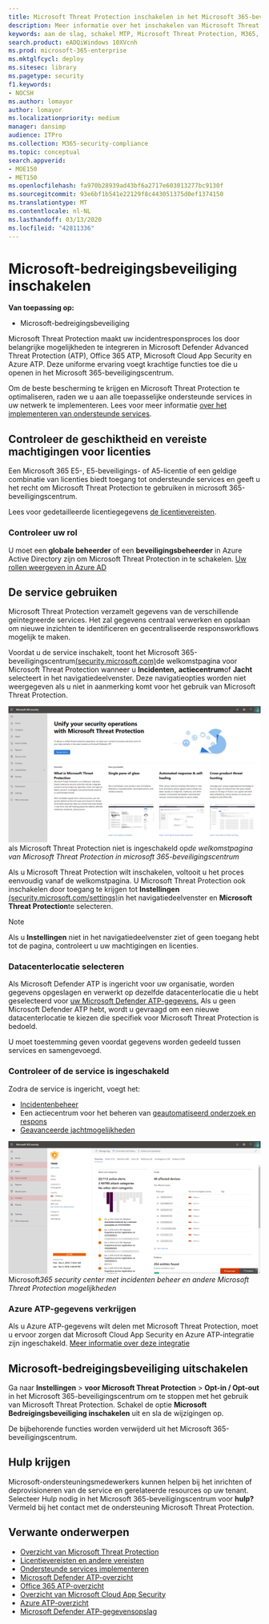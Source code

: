 ```yaml
---
title: Microsoft Threat Protection inschakelen in het Microsoft 365-beveiligingscentrum
description: Meer informatie over het inschakelen van Microsoft Threat Protection en het integreren van uw beveiligingsincident en -reactie.
keywords: aan de slag, schakel MTP, Microsoft Threat Protection, M365, beveiliging, gegevenslocatie, vereiste machtigingen, licentiegeschiktheid, instellingenpagina in
search.product: eADQiWindows 10XVcnh
ms.prod: microsoft-365-enterprise
ms.mktglfcycl: deploy
ms.sitesec: library
ms.pagetype: security
f1.keywords:
- NOCSH
ms.author: lomayor
author: lomayor
ms.localizationpriority: medium
manager: dansimp
audience: ITPro
ms.collection: M365-security-compliance
ms.topic: conceptual
search.appverid:
- MOE150
- MET150
ms.openlocfilehash: fa970b28939ad43bf6a2717e603013277bc9130f
ms.sourcegitcommit: 93e6bf1b541e22129f8c443051375d0ef1374150
ms.translationtype: MT
ms.contentlocale: nl-NL
ms.lasthandoff: 03/13/2020
ms.locfileid: "42811336"
---
```

# <a name="turn-on-microsoft-threat-protection"></a>Microsoft-bedreigingsbeveiliging inschakelen

**Van toepassing op:**
- Microsoft-bedreigingsbeveiliging

Microsoft Threat Protection maakt uw incidentresponsproces los door belangrijke mogelijkheden te integreren in Microsoft Defender Advanced Threat Protection (ATP), Office 365 ATP, Microsoft Cloud App Security en Azure ATP. Deze uniforme ervaring voegt krachtige functies toe die u openen in het Microsoft 365-beveiligingscentrum.

Om de beste bescherming te krijgen en Microsoft Threat Protection te optimaliseren, raden we u aan alle toepasselijke ondersteunde services in uw netwerk te implementeren. Lees voor meer informatie [over het implementeren van ondersteunde services](deploy-supported-services.md).

## <a name="check-license-eligibility-and-required-permissions"></a>Controleer de geschiktheid en vereiste machtigingen voor licenties
Een Microsoft 365 E5-, E5-beveiligings- of A5-licentie of een geldige combinatie van licenties biedt toegang tot ondersteunde services en geeft u het recht om Microsoft Threat Protection te gebruiken in microsoft 365-beveiligingscentrum.

Lees voor gedetailleerde licentiegegevens [de licentievereisten](prerequisites.md#licensing-requirements).

### <a name="check-your-role"></a>Controleer uw rol
U moet een **globale beheerder** of een **beveiligingsbeheerder** in Azure Active Directory zijn om Microsoft Threat Protection in te schakelen. [Uw rollen weergeven in Azure AD](https://docs.microsoft.com//azure/active-directory/users-groups-roles/directory-manage-roles-portal)

## <a name="start-using-the-service"></a>De service gebruiken
Microsoft Threat Protection verzamelt gegevens van de verschillende geïntegreerde services. Het zal gegevens centraal verwerken en opslaan om nieuwe inzichten te identificeren en gecentraliseerde responsworkflows mogelijk te maken.

Voordat u de service inschakelt, toont het Microsoft 365-beveiligingscentrum[(security.microsoft.com)](https://security.microsoft.com)de welkomstpagina voor Microsoft Threat Protection wanneer u **Incidenten,** **actiecentrum**of **Jacht** selecteert in het navigatiedeelvenster. Deze navigatieopties worden niet weergegeven als u niet in aanmerking komt voor het gebruik van Microsoft Threat Protection.

![Afbeelding van de welkomstpagina van Microsoft Threat Protection weergegeven](../../media/mtp-welcome.png)
als Microsoft Threat Protection niet is ingeschakeld op*de welkomstpagina van Microsoft Threat Protection in microsoft 365-beveiligingscentrum*

Als u Microsoft Threat Protection wilt inschakelen, voltooit u het proces eenvoudig vanaf de welkomstpagina. U Microsoft Threat Protection ook inschakelen door toegang te krijgen tot **Instellingen** [(security.microsoft.com/settings)](https://security.microsoft.com/settings)in het navigatiedeelvenster en **Microsoft Threat Protection**te selecteren.

>[!NOTE]
>Als u **Instellingen** niet in het navigatiedeelvenster ziet of geen toegang hebt tot de pagina, controleert u uw machtigingen en licenties.

### <a name="select-data-center-location"></a>Datacenterlocatie selecteren
Als Microsoft Defender ATP is ingericht voor uw organisatie, worden gegevens opgeslagen en verwerkt op dezelfde datacenterlocatie die u hebt geselecteerd voor [uw Microsoft Defender ATP-gegevens.](https://docs.microsoft.com/windows/security/threat-protection/microsoft-defender-atp/data-storage-privacy) Als u geen Microsoft Defender ATP hebt, wordt u gevraagd om een nieuwe datacenterlocatie te kiezen die specifiek voor Microsoft Threat Protection is bedoeld. 

U moet toestemming geven voordat gegevens worden gedeeld tussen services en samengevoegd.

### <a name="confirm-that-the-service-is-on"></a>Controleer of de service is ingeschakeld
Zodra de service is ingericht, voegt het:

- [Incidentenbeheer](incidents-overview.md)
- Een actiecentrum voor het beheren van [geautomatiseerd onderzoek en respons](mtp-autoir.md)
- [Geavanceerde jachtmogelijkheden](advanced-hunting-overview.md)

![Afbeelding van microsoft 365 security center navigatievenster met Microsoft Threat Protection functies](../../media/mtp-on.png)
Microsoft*365 security center met incidenten beheer en andere Microsoft Threat Protection mogelijkheden*

### <a name="getting-azure-atp-data"></a>Azure ATP-gegevens verkrijgen
Als u Azure ATP-gegevens wilt delen met Microsoft Threat Protection, moet u ervoor zorgen dat Microsoft Cloud App Security en Azure ATP-integratie zijn ingeschakeld. [Meer informatie over deze integratie](https://docs.microsoft.com/cloud-app-security/aatp-integration)


## <a name="turn-off-microsoft-threat-protection"></a>Microsoft-bedreigingsbeveiliging uitschakelen
Ga naar **Instellingen** > **voor Microsoft Threat Protection** > **Opt-in / Opt-out** in het Microsoft 365-beveiligingscentrum om te stoppen met het gebruik van Microsoft Threat Protection. Schakel de optie **Microsoft Bedreigingsbeveiliging inschakelen** uit en sla de wijzigingen op.

De bijbehorende functies worden verwijderd uit het Microsoft 365-beveiligingscentrum.

## <a name="get-assistance"></a>Hulp krijgen

Microsoft-ondersteuningsmedewerkers kunnen helpen bij het inrichten of deprovisioneren van de service en gerelateerde resources op uw tenant. Selecteer Hulp nodig in het Microsoft 365-beveiligingscentrum voor **hulp?** Vermeld bij het contact met de ondersteuning Microsoft Threat Protection.

## <a name="related-topics"></a>Verwante onderwerpen

- [Overzicht van Microsoft Threat Protection](microsoft-threat-protection.md)
- [Licentievereisten en andere vereisten](prerequisites.md)
- [Ondersteunde services implementeren](deploy-supported-services.md)
- [Microsoft Defender ATP-overzicht](https://docs.microsoft.com/windows/security/threat-protection/microsoft-defender-atp/microsoft-defender-advanced-threat-protection)
- [Office 365 ATP-overzicht](../office-365-security/office-365-atp.md)
- [Overzicht van Microsoft Cloud App Security](https://docs.microsoft.com/cloud-app-security/what-is-cloud-app-security)
- [Azure ATP-overzicht](https://docs.microsoft.com/azure-advanced-threat-protection/what-is-atp)
- [Microsoft Defender ATP-gegevensopslag](https://docs.microsoft.com/windows/security/threat-protection/microsoft-defender-atp/data-storage-privacy)
